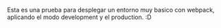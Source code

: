 Esta es una prueba para desplegar un entorno muy basico con webpack, aplicando el modo development y el production. :D

